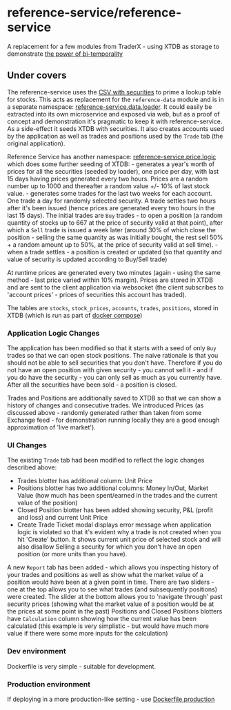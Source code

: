 # reference-service/reference-service

A replacement for a few modules from TraderX - using XTDB as storage to demonstrate [the power of bi-temporality](https://docs.xtdb.com/tutorials/financial-usecase/time-in-finance.html)

## Under covers

The reference-service uses the [CSV with securities](resources/s-and-p-500-companies.csv) to prime a lookup table for stocks. This acts as replacement for the `reference-data` module and is in a separate namespace: [reference-service.data.loader](src/reference_service/data/loader.clj). It could easily be extracted into its own microservice and exposed via web, but as a proof of concept and demonstration it's pragmatic to keep it with reference-service. As a side-effect it seeds XTDB with securities. It also creates accounts used by the application as well as trades and positions used by the `Trade` tab (the original application).

Reference Service has another namespace: [reference-service.price.logic](src/reference_service/price/logic.clj) which does some further seeding of XTDB:
    - generates a year's worth of prices for all the securities (seeded by loader), one price per day, with last 15 days having prices generated every two hours. Prices are a random number up to 1000 and thereafter a random value +/- 10% of last stock value.
    - generates some trades for the last two weeks for each account. One trade a day for randomly selected security. A trade settles two hours after it's been issued (hence prices are generated every two hours in the last 15 days). The initial trades are `Buy` trades - to open a position (a random quantity of stocks up to 667 at the price of security valid at that point), after which a `Sell` trade is issued a week later (around 30% of which close the position - selling the same quantity as was initially bought, the rest sell 50% + a random amount up to 50%, at the price of security valid at sell time).
    - when a trade settles - a position is created or updated (so that quantity and value of security is updated according to Buy/Sell trade)

At runtime prices are generated every two minutes (again - using the same method - last price varied within 10% margin). Prices are stored in XTDB and are sent to the client application via websocket (the client subscribes to 'account prices' - prices of securities this account has traded).

The tables are `stocks`, `stock_prices`, `accounts`, `trades`, `positions`, stored in XTDB (which is run as part of [docker compose](../docker-compose.yml#25))

### Application Logic Changes

The application has been modified so that it starts with a seed of only `Buy` trades so that we can open stock positions. The naive rationale is that you should not be able to sell securities that you don't have. Therefore if you do not have an open position with given security - you cannot sell it - and if you do have the security - you can only sell as much as you currently have. After all the securities have been sold - a position is closed.

Trades and Positions are additionally saved to XTDB so that we can show a history of changes and consecutive trades. We introduced Prices (as discussed above - randomly generated rather than taken from some Exchange feed - for demonstration running locally they are a good enough approximation of 'live market').

### UI Changes

The existing `Trade` tab had been modified to reflect the logic changes described above:
 - Trades blotter has additional column: Unit Price
 - Positions blotter has two additional columns: Money In/Out, Market Value (how much has been spent/earned in the trades and the current value of the position)
 - Closed Position blotter has been added showing security, P&L (profit and loss) and current Unit Price
 - Create Trade Ticket modal displays error message when application logic is violated so that it's evident why a trade is not created when you hit 'Create' button. It shows current unit price of selected stock and will also disallow Selling a security for which you don't have an open position (or more units than you have).

A new `Report` tab has been added - which allows you inspecting history of your trades and positions as well as show what the market value of a position would have been at a given point in time.
There are two sliders - one at the top allows you to see what trades (and subsequently positions) were created. The slider at the bottom allows you to 'navigate through' past security prices (showing what the market value of a position would be at the prices at some point in the past)
Positions and Closed Positions blotters have `Calculation` column showing how the current value has been calculated (this example is very simplistic - but would have much more value if there were some more inputs for the calculation)

### Dev environment

Dockerfile is very simple - suitable for development.

### Production environment

If deploying in a more production-like setting - use [Dockerfile.production](Dockerfile.production)
